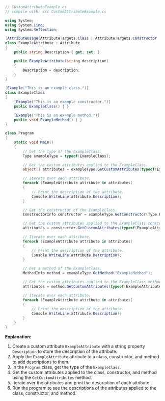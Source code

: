 ```c#
// CustomAttributeExample.cs
// compile with: csc CustomAttributeExample.cs

using System;
using System.Linq;
using System.Reflection;

[AttributeUsage(AttributeTargets.Class | AttributeTargets.Constructor | AttributeTargets.Method)]
class ExampleAttribute : Attribute
{
    public string Description { get; set; }

    public ExampleAttribute(string description)
    {
        Description = description;
    }
}

[Example("This is an example class.")]
class ExampleClass
{
    [Example("This is an example constructor.")]
    public ExampleClass() { }

    [Example("This is an example method.")]
    public void ExampleMethod() { }
}

class Program
{
    static void Main()
    {
        // Get the type of the ExampleClass.
        Type exampleType = typeof(ExampleClass);

        // Get the custom attributes applied to the ExampleClass.
        object[] attributes = exampleType.GetCustomAttributes(typeof(ExampleAttribute), true);

        // Iterate over each attribute.
        foreach (ExampleAttribute attribute in attributes)
        {
            // Print the description of the attribute.
            Console.WriteLine(attribute.Description);
        }

        // Get the constructor of the ExampleClass.
        ConstructorInfo constructor = exampleType.GetConstructor(Type.EmptyTypes);

        // Get the custom attributes applied to the ExampleClass constructor.
        attributes = constructor.GetCustomAttributes(typeof(ExampleAttribute), true);

        // Iterate over each attribute.
        foreach (ExampleAttribute attribute in attributes)
        {
            // Print the description of the attribute.
            Console.WriteLine(attribute.Description);
        }

        // Get a method of the ExampleClass.
        MethodInfo method = exampleType.GetMethod("ExampleMethod");

        // Get the custom attributes applied to the ExampleClass method.
        attributes = method.GetCustomAttributes(typeof(ExampleAttribute), true);

        // Iterate over each attribute.
        foreach (ExampleAttribute attribute in attributes)
        {
            // Print the description of the attribute.
            Console.WriteLine(attribute.Description);
        }
    }
}

```

**Explanation:**
1. Create a custom attribute `ExampleAttribute` with a string property `Description` to store the description of the attribute.
2. Apply the `ExampleAttribute` attribute to a class, constructor, and method to add descriptions to them.
3. In the `Program` class, get the type of the `ExampleClass`.
4. Get the custom attributes applied to the class, constructor, and method using the `GetCustomAttributes` method.
5. Iterate over the attributes and print the description of each attribute.
6. Run the program to see the descriptions of the attributes applied to the class, constructor, and method.